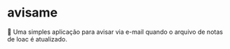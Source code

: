 # avisame
📧 Uma simples aplicação para avisar via e-mail quando o arquivo de notas de loac é atualizado. 
